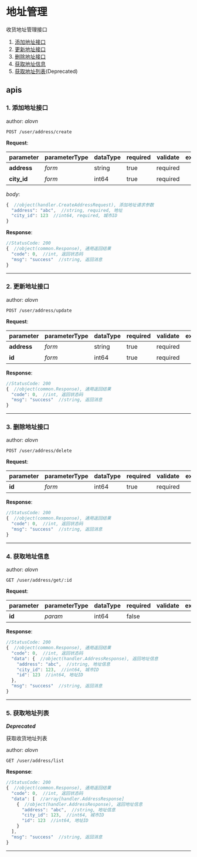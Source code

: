 # 地址管理

收货地址管理接口

1. [添加地址接口](#1-添加地址接口)
2. [更新地址接口](#2-更新地址接口)
3. [删除地址接口](#3-删除地址接口)
4. [获取地址信息](#4-获取地址信息)
5. [获取地址列表](#5-获取地址列表)(Deprecated)

## apis

### 1. 添加地址接口

author: _alovn_

```text
POST /user/address/create
```

__Request__:

parameter|parameterType|dataType|required|validate|example|description
--|--|--|--|--|--|--
__address__|_form_|string|true|required||地址
__city_id__|_form_|int64|true|required||城市ID

_body_:

```javascript
{  //object(handler.CreateAddressRequest), 添加地址请求参数
  "address": "abc",  //string, required, 地址
  "city_id": 123  //int64, required, 城市ID
}
```

__Response__:

```javascript
//StatusCode: 200 
{  //object(common.Response), 通用返回结果
  "code": 0,  //int, 返回状态码
  "msg": "success"  //string, 返回消息
}
```

---

### 2. 更新地址接口

author: _alovn_

```text
POST /user/address/update
```

__Request__:

parameter|parameterType|dataType|required|validate|example|description
--|--|--|--|--|--|--
__address__|_form_|string|true|required||地址
__id__|_form_|int64|true|required||地址ID

__Response__:

```javascript
//StatusCode: 200 
{  //object(common.Response), 通用返回结果
  "code": 0,  //int, 返回状态码
  "msg": "success"  //string, 返回消息
}
```

---

### 3. 删除地址接口

author: _alovn_

```text
POST /user/address/delete
```

__Request__:

parameter|parameterType|dataType|required|validate|example|description
--|--|--|--|--|--|--
__id__|_form_|int64|true|required||地址ID

__Response__:

```javascript
//StatusCode: 200 
{  //object(common.Response), 通用返回结果
  "code": 0,  //int, 返回状态码
  "msg": "success"  //string, 返回消息
}
```

---

### 4. 获取地址信息

author: _alovn_

```text
GET /user/address/get/:id
```

__Request__:

parameter|parameterType|dataType|required|validate|example|description
--|--|--|--|--|--|--
__id__|_param_|int64|false|||地址ID

__Response__:

```javascript
//StatusCode: 200 
{  //object(common.Response), 通用返回结果
  "code": 0,  //int, 返回状态码
  "data": {  //object(handler.AddressResponse), 返回地址信息
    "address": "abc",  //string, 地址信息
    "city_id": 123,  //int64, 城市ID
    "id": 123  //int64, 地址ID
  },
  "msg": "success"  //string, 返回消息
}
```

---

### 5. 获取地址列表

___Deprecated___

获取收货地址列表

author: _alovn_

```text
GET /user/address/list
```

__Response__:

```javascript
//StatusCode: 200 
{  //object(common.Response), 通用返回结果
  "code": 0,  //int, 返回状态码
  "data": [  //array[handler.AddressResponse]
    {  //object(handler.AddressResponse), 返回地址信息
      "address": "abc",  //string, 地址信息
      "city_id": 123,  //int64, 城市ID
      "id": 123  //int64, 地址ID
    }
  ],
  "msg": "success"  //string, 返回消息
}
```

---
